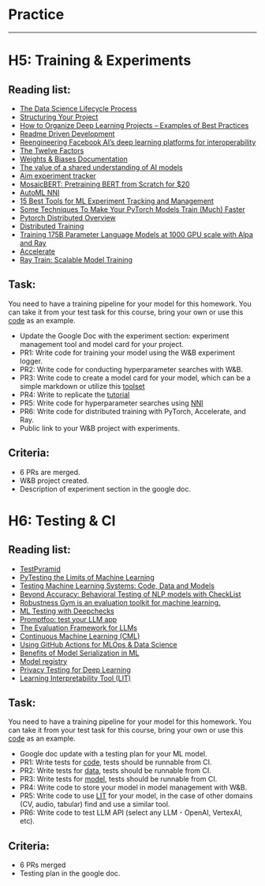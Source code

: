 # Practice 

*** 

# H5: Training & Experiments

## Reading list: 

- [The Data Science Lifecycle Process](https://github.com/dslp/dslp#the-data-science-lifecycle-process)
- [Structuring Your Project](https://docs.python-guide.org/writing/structure/)
- [How to Organize Deep Learning Projects – Examples of Best Practices](https://neptune.ai/blog/how-to-organize-deep-learning-projects-best-practices)
- [Readme Driven Development](https://tom.preston-werner.com/2010/08/23/readme-driven-development.html)
- [Reengineering Facebook AI’s deep learning platforms for interoperability](https://ai.meta.com/blog/reengineering-facebook-ais-deep-learning-platforms-for-interoperability/)
- [The Twelve Factors](https://12factor.net/)
- [Weights & Biases Documentation](https://docs.wandb.ai/)
- [The value of a shared understanding of AI models](https://modelcards.withgoogle.com/about)
- [Aim experiment tracker](https://github.com/aimhubio/aim)
- [MosaicBERT: Pretraining BERT from Scratch for $20](https://www.mosaicml.com/blog/mosaicbert)
- [AutoML NNI](https://github.com/microsoft/nni)
- [15 Best Tools for ML Experiment Tracking and Management](https://neptune.ai/blog/best-ml-experiment-tracking-tools)
- [Some Techniques To Make Your PyTorch Models Train (Much) Faster](https://sebastianraschka.com/blog/2023/pytorch-faster.html)
- [Pytorch Distributed Overview](https://pytorch.org/tutorials/beginner/dist_overview.html)
- [Distributed Training](https://www.run.ai/guides/gpu-deep-learning/distributed-training)
- [Training 175B Parameter Language Models at 1000 GPU scale with Alpa and Ray](https://www.anyscale.com/blog/training-175b-parameter-language-models-at-1000-gpu-scale-with-alpa-and-ray)
- [Accelerate](https://github.com/huggingface/accelerate)
- [Ray Train: Scalable Model Training](https://docs.ray.io/en/latest/train/train.html#train-docs)

## Task:

You need to have a training pipeline for your model for this homework. You can take it from your test task for this course, bring your own or use this [code](https://github.com/huggingface/transformers/tree/main/examples/pytorch/text-classification) as an example.


- Update the Google Doc with the experiment section: experiment management tool and model card for your project.
- PR1: Write code for training your model using the W&B experiment logger.
- PR2: Write code for conducting hyperparameter searches with W&B.
- PR3: Write code to create a model card for your model, which can be a simple markdown or utilize this [toolset](https://github.com/tensorflow/model-card-toolkit)
- PR4: Write to replicate the [tutorial](https://www.mosaicml.com/blog/mosaicbert)
- PR5: Write code for hyperparameter searches using [NNI](https://github.com/microsoft/nni)
- PR6: Write code for distributed training with PyTorch, Accelerate, and Ray.
- Public link to your W&B project with experiments. 


## Criteria: 

- 6 PRs are merged. 
- W&B project created.
- Description of experiment section in the google doc.



# H6: Testing & CI

## Reading list:

- [TestPyramid](https://martinfowler.com/bliki/TestPyramid.html)
- [PyTesting the Limits of Machine Learning](https://www.youtube.com/watch?v=GycRK_K0x2s)
- [Testing Machine Learning Systems: Code, Data and Models](https://madewithml.com/courses/mlops/testing/)
- [Beyond Accuracy: Behavioral Testing of NLP models with CheckList](https://github.com/marcotcr/checklist)
- [Robustness Gym is an evaluation toolkit for machine learning.](https://github.com/robustness-gym/robustness-gym)
- [ML Testing  with Deepchecks](https://github.com/deepchecks/deepchecks?tab=readme-ov-file)
- [Promptfoo: test your LLM app](https://github.com/promptfoo/promptfoo)
- [The Evaluation Framework for LLMs](https://github.com/confident-ai/deepeval)
- [Continuous Machine Learning (CML)](https://github.com/iterative/cml)
- [Using GitHub Actions for MLOps & Data Science](https://github.blog/2020-06-17-using-github-actions-for-mlops-data-science/)
- [Benefits of Model Serialization in ML](https://appsilon.com/model-serialization-in-machine-learning/)
- [Model registry](https://docs.wandb.ai/guides/model_registry)
- [Privacy Testing for Deep Learning](https://github.com/trailofbits/PrivacyRaven)
- [Learning Interpretability Tool (LIT)](https://github.com/PAIR-code/lit)


## Task:

You need to have a training pipeline for your model for this homework. You can take it from your test task for this course, bring your own or use this [code](https://github.com/huggingface/transformers/tree/main/examples/pytorch/text-classification) as an example.

- Google doc update with a testing plan for your ML model. 
- PR1: Write tests for [code](https://madewithml.com/courses/mlops/testing/#pytest), tests should be runnable from CI.
- PR2: Write tests for [data](https://madewithml.com/courses/mlops/testing/#data), tests should be runnable from CI.
- PR3: Write tests for [model](https://madewithml.com/courses/mlops/testing/#models), tests should be runnable from CI.
- PR4: Write code to store your model in model management with W&B.
- PR5: Write code to use [LIT](https://github.com/PAIR-code/lit) for your model, in the case of other domains (CV, audio, tabular) find and use a similar tool.
- PR6: Write code to test LLM API (select any LLM - OpenAI, VertexAI, etc).

## Criteria:

- 6 PRs merged 
- Testing plan in the google doc.